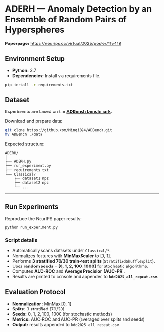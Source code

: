 # ADERH — Anomaly Detection by an Ensemble of Random Pairs of Hyperspheres

**Paperpage:** https://neurips.cc/virtual/2025/poster/115418


##  Environment Setup

- **Python:** 3.7  
- **Dependencies:** Install via requirements file.

```bash
pip install -r requirements.txt
````


##  Dataset

Experiments are based on the **[ADBench benchmark](https://github.com/Minqi824/ADBench/tree/main)**.

Download and prepare data:

```bash
git clone https://github.com/Minqi824/ADBench.git
mv ADBench ./data
```

Expected structure:

```
ADERH/
│
├── ADERH.py
├── run_experiment.py
├── requirements.txt
└── Classical/
    ├── dataset1.npz
    ├── dataset2.npz
    └── ...
```

---

##  Run Experiments

Reproduce the NeurIPS paper results:

```bash
python run_experiment.py
```

### Script details

* Automatically scans datasets under `Classical/*`.
* Normalizes features with **MinMaxScaler** to [0, 1].
* Performs **3 stratified 70/30 train-test splits** (`StratifiedShuffleSplit`).
* Uses **random seeds = [0, 1, 2, 100, 1000]** for stochastic algorithms.
* Computes **AUC-ROC** and **Average Precision (AUC-PR)**.
* Results are printed to console and appended to **`kdd2025_all_repeat.csv`**.




##  Evaluation Protocol

* **Normalization:** MinMax [0, 1]
* **Splits:** 3 stratified (70/30)
* **Seeds:** 0, 1, 2, 100, 1000 (for stochastic methods)
* **Metrics:** AUC-ROC and AUC-PR (averaged over splits and seeds)
* **Output:** results appended to `kdd2025_all_repeat.csv`



